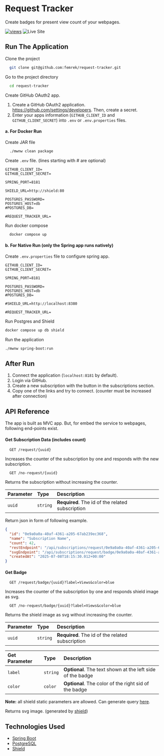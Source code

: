 # Request Tracker

Create badges for present view count of your webpages.

[![views](https://request-tracker.femrek.me/api/subscriptions/request/badge/36aadabd-2fab-49fc-bc63-59a4ff5ec354?label=View%20Count)](https://github.com/femrek/request-tracker)
![Live Site](https://img.shields.io/badge/dynamic/json?url=https%3A%2F%2Frequest-tracker.femrek.me%2Factuator%2Fhealth&query=%24.status&label=Live%20Site&color=DarkGreen)

## Run The Application

Clone the project

```bash
  git clone git@github.com:femrek/request-tracker.git
```

Go to the project directory

```bash
  cd request-tracker
```

Create GitHub OAuth2 app.

1. Create a GitHub OAuth2 application. https://github.com/settings/developers. Then, create a secret.
2. Enter your apps information (`GITHUB_CLIENT_ID` and `GITHUB_CLIENT_SECRET`) into `.env` or `.env.properties` files.

#### a. For Docker Run

Create JAR file

```bash
  ./mwnw clean package
```

Create `.env` file. (lines starting with # are optional)

```env
GITHUB_CLIENT_ID=
GITHUB_CLIENT_SECRET=

SPRING_PORT=8181

SHIELD_URL=http://shield:80

POSTGRES_PASSWORD=
POSTGRES_HOST=db
#POSTGRES_DB=

#REQUEST_TRACKER_URL=
```

Run docker compose

```bash
  docker compose up
```

#### b. For Native Run (only the Spring app runs natively)

Create `.env.properties` file to configure spring app.

```env
GITHUB_CLIENT_ID=
GITHUB_CLIENT_SECRET=

SPRING_PORT=8181

POSTGRES_PASSWORD=
POSTGRES_HOST=db
#POSTGRES_DB=

#SHIELD_URL=http://localhost:8380

#REQUEST_TRACKER_URL=
```

Run Postgres and Shield

```bash
docker compose up db shield
```

Run the application

```bash
./mwnw spring-boot:run
```

## After Run

1. Connect the application (`localhost:8181` by default).
2. Login via GitHub.
3. Create a new subscription with the button in the subscriptions section.
4. Copy one of the links and try to connect. (counter must be increased after connection)

## API Reference

The app is built as MVC app. But, for embed the service to webpages, following end-points exist.

#### Get Subscription Data (includes count)

```http
  GET /request/{uuid}
```

Increases the counter of the subscription by one and responds with the new subscription.

```http
  GET /no-request/{uuid}
```

Returns the subscription without increasing the counter.

| Parameter | Type     | Description                                      |
|:----------|:---------|:-------------------------------------------------|
| `uuid`    | `string` | **Required**. The id of the related subscription |

Return json in form of following example.

```json
{
  "id": "0e9a0a0a-40af-4361-a205-67ab239ec368",
  "name": "Subscription Name",
  "count": 42,
  "restEndpoint": "/api/subscriptions/request/0e9a0a0a-40af-4361-a205-67ab239ec368",
  "svgEndpoint": "/api/subscriptions/request/badge/0e9a0a0a-40af-4361-a205-67ab239ec368",
  "createdAt": "2025-07-08T18:15:30.012+00:00"
}
```

#### Get Badge

```http
  GET /request/badge/{uuid}?label=Views&color=blue
```

Increases the counter of the subscription by one and responds shield image as svg.

```http
  GET /no-request/badge/{uuid}?label=Views&color=blue
```

Returns the shield image as svg without increasing the counter.

| Parameter | Type     | Description                                      |
|:----------|:---------|:-------------------------------------------------|
| `uuid`    | `string` | **Required**. The id of the related subscription |

| Get Parameter | Type     | Description                                                |
|:--------------|:---------|:-----------------------------------------------------------|
| `label`       | `string` | **Optional**. The text shown at the left side of the badge |
| `color`       | `color`  | **Optional**. The color of the right sid of the badge      |

**Note:** all shield static parameters are allowed. Can generate query [here](https://shields.io/badges/static-badge).

Returns svg image. (generated by [shield](https://github.com/badges/shields))

## Technologies Used

- [Spring Boot](https://spring.io/projects/spring-boot)
- [PostgreSQL](https://www.postgresql.org/)
- [Shield](https://github.com/badges/shields)
